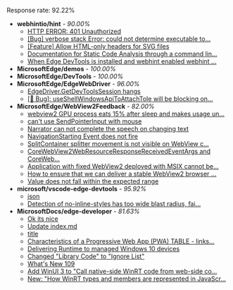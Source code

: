 Response rate: 92.22%

* **webhintio/hint** - _90.00%_
  * [HTTP ERROR: 401 Unauthorized](https://github.com/webhintio/hint/issues/5362)
  * [[Bug] verbose stack Error: could not determine executable to...](https://github.com/webhintio/hint/issues/5349)
  * [[Feature] Allow HTML-only headers for SVG files](https://github.com/webhintio/hint/issues/5281)
  * [Documentation for Static Code Analysis through a command lin...](https://github.com/webhintio/hint/issues/5383)
  * [When Edge DevTools is installed and webhint enabled webhint ...](https://github.com/webhintio/hint/issues/5364)
* **MicrosoftEdge/demos** - _100.00%_
* **MicrosoftEdge/DevTools** - _100.00%_
* **MicrosoftEdge/EdgeWebDriver** - _96.00%_
  * [EdgeDriver.GetDevToolsSession hangs ](https://github.com/MicrosoftEdge/EdgeWebDriver/issues/65)
  * [[🐛 Bug]: useShellWindowsApiToAttachToIe will be blocking on...](https://github.com/MicrosoftEdge/EdgeWebDriver/issues/34)
* **MicrosoftEdge/WebView2Feedback** - _82.00%_
  * [webview2 GPU process eats 15% after sleep and makes usage un...](https://github.com/MicrosoftEdge/WebView2Feedback/issues/3111)
  * [can't use SendPointerInput with mouse](https://github.com/MicrosoftEdge/WebView2Feedback/issues/3072)
  * [Narrator can not complete the speech on changing text](https://github.com/MicrosoftEdge/WebView2Feedback/issues/3055)
  * [NavigationStarting Event does not fire](https://github.com/MicrosoftEdge/WebView2Feedback/issues/3109)
  * [SplitContainer splitter movement is not visible on WebView c...](https://github.com/MicrosoftEdge/WebView2Feedback/issues/3086)
  * [CoreWebView2WebResourceResponseReceivedEventArgs and CoreWeb...](https://github.com/MicrosoftEdge/WebView2Feedback/issues/3083)
  * [Application with fixed WebView2 deployed with MSIX cannot be...](https://github.com/MicrosoftEdge/WebView2Feedback/issues/3082)
  * [How to ensure that we can deliver a stable WebView2 browser ...](https://github.com/MicrosoftEdge/WebView2Feedback/issues/3066)
  * [Value does not fall within the expected range](https://github.com/MicrosoftEdge/WebView2Feedback/issues/3059)
* **microsoft/vscode-edge-devtools** - _95.92%_
  * [json](https://github.com/microsoft/vscode-edge-devtools/issues/1326)
  * [Detection of no-inline-styles has too wide blast radius, fai...](https://github.com/microsoft/vscode-edge-devtools/issues/1325)
* **MicrosoftDocs/edge-developer** - _81.63%_
  * [Ok its nice](https://github.com/MicrosoftDocs/edge-developer/issues/2392)
  * [Update index.md](https://github.com/MicrosoftDocs/edge-developer/pull/2391)
  * [title](https://github.com/MicrosoftDocs/edge-developer/issues/2390)
  * [Characteristics of a Progressive Web App (PWA) TABLE - links...](https://github.com/MicrosoftDocs/edge-developer/issues/2389)
  * [Delivering Runtime to managed Windows 10 devices](https://github.com/MicrosoftDocs/edge-developer/pull/2385)
  * [Changed "Library Code" to "Ignore List"](https://github.com/MicrosoftDocs/edge-developer/pull/2382)
  * [What's New 109](https://github.com/MicrosoftDocs/edge-developer/pull/2377)
  * [Add WinUI 3 to "Call native-side WinRT code from web-side co...](https://github.com/MicrosoftDocs/edge-developer/pull/2358)
  * [New: "How WinRT types and members are represented in JavaScr...](https://github.com/MicrosoftDocs/edge-developer/pull/2343)